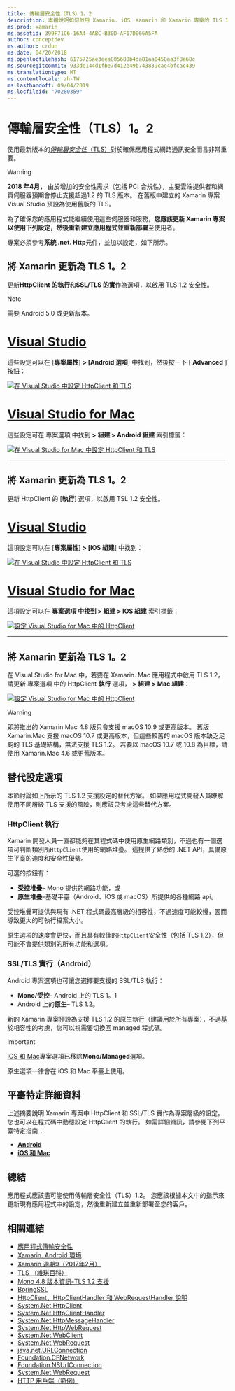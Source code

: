 ```yaml
---
title: 傳輸層安全性（TLS）1。2
description: 本檔說明如何啟用 Xamarin. iOS、Xamarin 和 Xamarin 專案的 TLS 1.2。 它會示範如何在 Visual Studio 2019 和 Visual Studio for Mac 中執行這項操作。
ms.prod: xamarin
ms.assetid: 399F71C6-16A4-4ABC-B30D-AF17D066A5FA
author: conceptdev
ms.author: crdun
ms.date: 04/20/2018
ms.openlocfilehash: 6175725ae3eea805680b4da81aa0458aa3f8a68c
ms.sourcegitcommit: 933de144d1fbe7d412e49b743839cae4bfcac439
ms.translationtype: MT
ms.contentlocale: zh-TW
ms.lasthandoff: 09/04/2019
ms.locfileid: "70280359"
---
```

# <a name="transport-layer-security-tls-12"></a>傳輸層安全性（TLS）1。2

使用最新版本的[_傳輸層安全性_（TLS）](https://en.wikipedia.org/wiki/Transport_Layer_Security)對於確保應用程式網路通訊安全而言非常重要。

> [!WARNING]
> **2018 年4月，** 由於增加的安全性需求（包括 PCI 合規性），主要雲端提供者和網頁伺服器預期會停止支援超過1.2 的 TLS 版本。 在舊版中建立的 Xamarin 專案 Visual Studio 預設為使用舊版的 TLS。
>
> 為了確保您的應用程式能繼續使用這些伺服器和服務，**您應該更新 Xamarin 專案以使用下列設定，然後重新建立應用程式並重新部署**至使用者。

專案必須參考**系統 .net. Http**元件，並加以設定，如下所示。

## <a name="update-xamarinandroid-to-tls-12"></a>將 Xamarin 更新為 TLS 1。2

更新**HttpClient 的執行**和**SSL/TLS 的實**作為選項，以啟用 TLS 1.2 安全性。

> [!NOTE]
> 需要 Android 5.0 或更新版本。

# <a name="visual-studiotabwindows"></a>[Visual Studio](#tab/windows)

這些設定可以在 [**專案屬性] > [Android 選項**] 中找到，然後按一下 [ **Advanced** ] 按鈕：

[![在 Visual Studio 中設定 HttpClient 和 TLS](transport-layer-security-images/android-win-sml.png)](transport-layer-security-images/android-win.png#lightbox)

# <a name="visual-studio-for-mactabmacos"></a>[Visual Studio for Mac](#tab/macos)

這些設定可在 專案選項 中找到 **> 組建 > Android 組建** 索引標籤：

[![在 Visual Studio for Mac 中設定 HttpClient 和 TLS](transport-layer-security-images/android-mac-sml.png)](transport-layer-security-images/android-mac.png#lightbox)

-----

## <a name="update-xamarinios-to-tls-12"></a>將 Xamarin 更新為 TLS 1。2

更新 HttpClient 的 [**執行**] 選項，以啟用 TSL 1.2 安全性。

# <a name="visual-studiotabwindows"></a>[Visual Studio](#tab/windows)

這項設定可以在 [**專案屬性] > [IOS 組建**] 中找到：

[![在 Visual Studio 中設定 HttpClient 和 TLS](transport-layer-security-images/ios-win-sml.png)](transport-layer-security-images/ios-win.png#lightbox)

# <a name="visual-studio-for-mactabmacos"></a>[Visual Studio for Mac](#tab/macos)

這項設定可以在 **專案選項 中找到 > 組建 > IOS 組建** 索引標籤：

[![設定 Visual Studio for Mac 中的 HttpClient](transport-layer-security-images/ios-mac-sml.png)](transport-layer-security-images/ios-mac.png#lightbox)

-----

## <a name="update-xamarinmac-to-tls-12"></a>將 Xamarin 更新為 TLS 1。2

在 Visual Studio for Mac 中，若要在 Xamarin. Mac 應用程式中啟用 TLS 1.2，請更新 專案選項 中的 HttpClient **執行** 選項， **> 組建 > Mac 組建**：

[![設定 Visual Studio for Mac 中的 HttpClient](transport-layer-security-images/macos-mac-sml.png)](transport-layer-security-images/macos-mac.png#lightbox)

> [!WARNING]
> 即將推出的 Xamarin.Mac 4.8 版只會支援 macOS 10.9 或更高版本。
> 舊版 Xamarin.Mac 支援 macOS 10.7 或更高版本，但這些較舊的 macOS 版本缺乏足夠的 TLS 基礎結構，無法支援 TLS 1.2。 若要以 macOS 10.7 或 10.8 為目標，請使用 Xamarin.Mac 4.6 或更舊版本。

## <a name="alternative-configuration-options"></a>替代設定選項

本節討論如上所示的 TLS 1.2 支援設定的替代方案。
如果應用程式開發人員瞭解使用不同層級 TLS 支援的風險，則應該只考慮這些替代方案。

### <a name="httpclient-implementation"></a>HttpClient 執行

Xamarin 開發人員一直都能夠在其程式碼中使用原生網路類別，不過也有一個選項可判斷類別所`HttpClient`使用的網路堆疊。 這提供了熟悉的 .NET API，具備原生平臺的速度和安全性優勢。

可選的按鈕有：

- **受控堆疊**– Mono 提供的網路功能，或
- **原生堆疊**–基礎平臺（Android、IOS 或 macOS）所提供的各種網路 api。

受控堆疊可提供與現有 .NET 程式碼最高層級的相容性，不過速度可能較慢，因而導致更大的可執行檔案大小。

原生選項的速度會更快，而且具有較佳的`HttpClient`安全性（包括 TLS 1.2），但可能不會提供類別的所有功能和選項。

### <a name="ssltls-implementation-android"></a>SSL/TLS 實行（Android）

Android 專案選項也可讓您選擇要支援的 SSL/TLS 執行：

- **Mono/受控**– Android 上的 TLS 1。1
- Android 上的**原生**– TLS 1.2。

新的 Xamarin 專案預設為支援 TLS 1.2 的原生執行（建議用於所有專案），不過基於相容性的考慮，您可以視需要切換回 managed 程式碼。

> [!IMPORTANT]
> [IOS 和 Mac](https://github.com/xamarin/release-notes-archive/blob/master/release-notes/ios/xamarin.ios_10/xamarin.ios_10.8.md)專案選項已移除**Mono/Managed**選項。
>
> 原生選項一律會在 iOS 和 Mac 平臺上使用。

## <a name="platform-specific-details"></a>平臺特定詳細資料

上述摘要說明 Xamarin 專案中 HttpClient 和 SSL/TLS 實作為專案層級的設定。 您也可以在程式碼中動態設定 HttpClient 的執行。 如需詳細資訊，請參閱下列平臺特定指南：

- [**Android**](~/android/app-fundamentals/http-stack.md)
- [**iOS 和 Mac**](~/cross-platform/macios/http-stack.md)

## <a name="summary"></a>總結

應用程式應該盡可能使用傳輸層安全性（TLS）1.2。
您應該根據本文中的指示來更新現有應用程式中的設定，然後重新建立並重新部署至您的客戶。

## <a name="related-links"></a>相關連結

- [應用程式傳輸安全性](~/ios/app-fundamentals/ats.md)
- [Xamarin. Android 環境](~/android/deploy-test/environment.md)
- [Xamarin 週期9（2017年2月）](https://releases.xamarin.com/stable-release-cycle-9/)
- [TLS （維琪百科）](https://en.wikipedia.org/wiki/Transport_Layer_Security)
- [Mono 4.8 版本資訊-TLS 1.2 支援](https://www.mono-project.com/docs/about-mono/releases/4.8.0/#tls-12-support)
- [BoringSSL](https://boringssl.googlesource.com/boringssl/)
- [HttpClient、HttpClientHandler 和 WebRequestHandler 說明](https://blogs.msdn.microsoft.com/henrikn/2012/08/07/httpclient-httpclienthandler-and-webrequesthandler-explained/)
- [System.Net.HttpClient](https://msdn.microsoft.com/library/system.net.http.httpclient(v=vs.118).aspx)
- [System.Net.HttpClientHandler](https://msdn.microsoft.com/library/system.net.http.httpclienthandler(v=vs.118).aspx)
- [System.Net.HttpMessageHandler](https://msdn.microsoft.com/library/system.net.http.httpmessagehandler(v=vs.118).aspx)
- [System.Net.HttpWebRequest](https://msdn.microsoft.com/library/system.net.httpwebrequest(v=vs.110).aspx)
- [System.Net.WebClient](https://msdn.microsoft.com/library/system.net.webclient(v=vs.110).aspx)
- [System.Net.WebRequest](https://msdn.microsoft.com/library/system.net.webrequest(v=vs.110).aspx)
- [java.net.URLConnection](https://developer.android.com/reference/java/net/URLConnection.html)
- [Foundation.CFNetwork](xref:CoreFoundation.CFNetwork)
- [Foundation.NSUrlConnection](xref:Foundation.NSUrlConnection)
- [System.Net.WebRequest](https://msdn.microsoft.com/library/system.net.webrequest(v=vs.110).aspx)
- [HTTP 用戶端（範例）](https://docs.microsoft.com/samples/xamarin/ios-samples/httpclient/)
